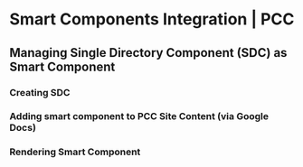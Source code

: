 # Smart Components Integration | PCC

## Managing Single Directory Component (SDC) as Smart Component

### Creating SDC

### Adding smart component to PCC Site Content (via Google Docs)

### Rendering Smart Component
